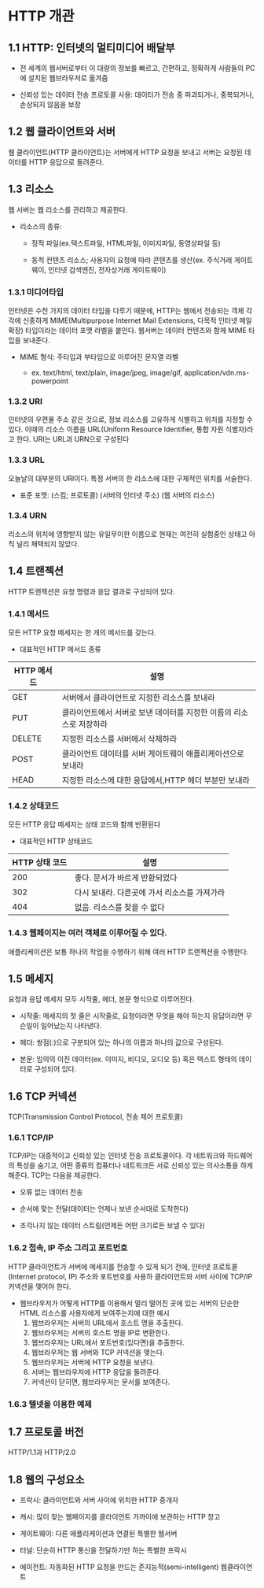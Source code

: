 # HTTP 개관

## 1.1 HTTP: 인터넷의 멀티미디어 배달부

- 전 세계의 웹서버로부터 이 대량의 정보를 빠르고, 간편하고, 정확하게 사람들의 PC에 설치된 웹브라우저로 옮겨줌

- 신뢰성 있는 데이터 전송 프로토콜 사용: 데이터가 전송 중 파괴되거나, 중복되거나, 손상되지 않음을 보장

## 1.2 웹 클라이언트와 서버

웹 클라이언트(HTTP 클라이언트)는 서버에게 HTTP 요청을 보내고 서버는 요청된 데이터를 HTTP 응답으로 돌려준다.

## 1.3 리소스

웹 서버는 웹 리소스를 관리하고 제공한다.

- 리소스의 종류:

  - 정적 파일(ex.텍스트파일, HTML파일, 이미지파일, 동영상파일 등)

  - 동적 컨텐츠 리소스; 사용자의 요청에 따라 콘텐츠를 생산(ex. 주식거래 게이트웨이, 인터넷 검색엔진, 전자상거래 게이트웨이)

### 1.3.1 미디어타입

인터넷은 수천 가지의 데이터 타입을 다루기 때문에, HTTP는 웹에서 전송되는 객체 각각에 신중하게 MIME(Multipurpose Internet Mail Extensions, 다목적 인터넷 메일 확장) 타입이라는 데이터 포맷 라벨을 붙인다. 웹서버는 데이터 컨텐츠와 함께 MIME 타입을 보내준다.

- MIME 형식: 주타입과 부타입으로 이루어진 문자열 라벨

  - ex. text/html, text/plain, image/jpeg, image/gif, application/vdn.ms-powerpoint

### 1.3.2 URI

인터넷의 우편물 주소 같은 것으로, 정보 리소스를 고유하게 식별하고 위치를 지정할 수 있다. 이때의 리소스 이름을 URL(Uniform Resource Identifier, 통합 자원 식별자)라고 한다. URI는 URL과 URN으로 구성된다

### 1.3.3 URL

오늘날의 대부분의 URI이다. 특정 서버의 한 리소스에 대한 구체적인 위치를 서술한다.

- 표준 포맷: (스킴; 프로토콜) (서버의 인터넷 주소) (웹 서버의 리소스)

### 1.3.4 URN

리소스의 위치에 영향받지 않는 유일무이한 이름으로 현재는 여전히 실험중인 상태고 아직 널리 채택되지 않았다.

## 1.4 트랜젝션

HTTP 트랜젝션은 요청 명령과 응답 결과로 구성되어 있다.

### 1.4.1 메서드

모든 HTTP 요청 메세지는 한 개의 메서드를 갖는다.

- 대표적인 HTTP 메서드 종류

HTTP 메서드 | 설명
-|-
GET|서버에서 클라이언트로 지정한 리소스를 보내라
PUT|클라이언트에서 서버로 보낸 데이터를 지정한 이름의 리소스로 저장하라
DELETE|지정한 리소스를 서버에서 삭제하라
POST|클라이언트 데이터를 서버 게이트웨이 애플리케이션으로 보내라
HEAD|지정한 리소스에 대한 응답에서,HTTP 헤더 부분만 보내라

### 1.4.2 상태코드

모든 HTTP 응답 메세지는 상태 코드와 함께 반환된다

- 대표적인 HTTP 상태코드

HTTP 상태 코드|설명
-|-
200|좋다. 문서가 바르게 반환되었다
302|다시 보내라. 다른곳에 가서 리소스를 가져가라
404|없음. 리소스를 찾을 수 없다

### 1.4.3 웹페이지는 여러 객체로 이루어질 수 있다.

애플리케이션은 보통 하나의 작업을 수행하기 위해 여러 HTTP 트랜젝션을 수행한다.

## 1.5 메세지

요청과 응답 메세지 모두 시작줄, 헤더, 본문 형식으로 이루어진다.

- 시작줄: 메세지의 첫 줄은 시작줄로, 요청이라면 무엇을 해야 하는지 응답이라면 무슨일이 일어났는지 나타낸다.

- 헤더: 쌍점(:)으로 구분되어 있는 하나의 이름과 하나의 값으로 구성된다.

- 본문: 임의의 이진 데이터(ex. 이미지, 비디오, 오디오 등) 혹은 텍스트 형태의 데이터로 구성되어 있다.

## 1.6 TCP 커넥션

TCP(Transmission Control Protocol, 전송 제어 프로토콜)

### 1.6.1 TCP/IP

TCP/IP는 대중적이고 신뢰성 있는 인터넷 전송 프로토콜이다. 각 네트워크와 하드웨어의 특성을 숨기고, 어떤 종류의 컴퓨터나 네트워크든 서로 신뢰성 있는 의사소통을 하게 해준다. TCP는 다음을 제공한다.

- 오류 없는 데이터 전송

- 순서에 맞는 전달(데이터는 언제나 보낸 순서대로 도착한다)

- 조각나지 않는 데이터 스트림(언제든 어떤 크기로든 보낼 수 있다)

### 1.6.2 접속, IP 주소 그리고 포트번호

HTTP 클라이언트가 서버에 메세지를 전송할 수 있게 되기 전에, 인터넷 프로토콜(Internet protocol, IP) 주소와 포트번호를 사용하 클라이언트와 서버 사이에 TCP/IP 커넥션을 맺어야 한다.

- 웹브라우저가 어떻게 HTTP를 이용해서 멀리 떨어진 곳에 있는 서버의 단순한 HTML 리소스를 사용자에게 보여주는지에 대한 예시
  1. 웹브라우저는 서버의 URL에서 호스트 명을 추출한다.
  2. 웹브라우저는 서버의 호스트 명을 IP로 변환한다.
  3. 웹브라우저는 URL에서 포트번호(있다면)을 추출한다.
  4. 웹브라우저는 웹 서버와 TCP 커넥션을 맺는다.
  5. 웹브라우저는 서버에 HTTP 요청을 보낸다.
  6. 서버는 웹브라우저에 HTTP 응답을 돌려준다.
  7. 커넥션이 닫히면, 웹브라우저는 문서를 보여준다.

### 1.6.3 텔넷을 이용한 예제

## 1.7 프로토콜 버전

HTTP/1.1과 HTTP/2.0

## 1.8 웹의 구성요소

- 프락시: 클라이언트와 서버 사이에 위치한 HTTP 중개자

- 캐시: 많이 찾는 웹페이지를 클라이언트 가까이에 보관하는 HTTP 창고

- 게이트웨이: 다른 애플리케이션과 연결된 특별한 웹서버

- 터널: 단순히 HTTP 통신을 전달하기만 하는 특별한 프락시

- 에이전트: 자동화된 HTTP 요청을 만드는 준지능적(semi-intelligent) 웹클라이언트
